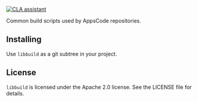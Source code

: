 [![CLA assistant](https://cla-assistant.io/readme/badge/appscode/libbuild)](https://cla-assistant.io/appscode/libbuild)

Common build scripts used by AppsCode repositories.

## Installing
Use `libbuild` as a git subtree in your project.

## License
`libbuild` is licensed under the Apache 2.0 license. See the LICENSE file for details.
